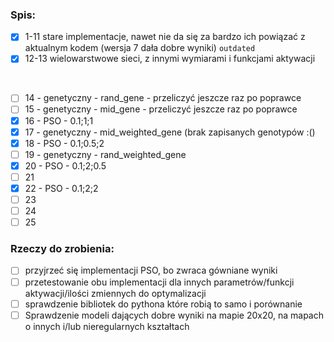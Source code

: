 ### Spis: 

- [x] 1-11 stare implementacje, nawet nie da się za bardzo ich powiązać z aktualnym kodem (wersja 7 dała dobre wyniki) `outdated`
- [x] 12-13 wielowarstwowe sieci, z innymi wymiarami i funkcjami aktywacji

<br/>

- [ ] 14 - genetyczny - rand_gene - przeliczyć jeszcze raz po poprawce
- [ ] 15 - genetyczny - mid_gene - przeliczyć jeszcze raz po poprawce
- [x] 16 - PSO - 0.1;1;1
- [x] 17 - genetyczny - mid_weighted_gene (brak zapisanych genotypów :()
- [x] 18 - PSO - 0.1;0.5;2
- [ ] 19 - genetyczny - rand_weighted_gene
- [x] 20 - PSO - 0.1;2;0.5
- [ ] 21
- [x] 22 - PSO - 0.1;2;2
- [ ] 23
- [ ] 24
- [ ] 25

### Rzeczy do zrobienia:

- [ ] przyjrzeć się implementacji PSO, bo zwraca gówniane wyniki
- [ ] przetestowanie obu implementacji dla innych parametrów/funkcji aktywacji/ilości zmiennych do optymalizacji
- [ ] sprawdzenie bibliotek do pythona które robią to samo i porównanie
- [ ] Sprawdzenie modeli dających dobre wyniki na mapie 20x20, na mapach o innych i/lub nieregularnych kształtach